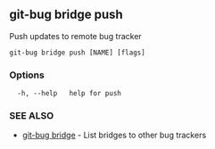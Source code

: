 ## git-bug bridge push

Push updates to remote bug tracker

```
git-bug bridge push [NAME] [flags]
```

### Options

```
  -h, --help   help for push
```

### SEE ALSO

* [git-bug bridge](git-bug_bridge.md)	 - List bridges to other bug trackers

